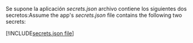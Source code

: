 <span data-ttu-id="04928-101">Se supone la aplicación *secrets.json* archivo contiene los siguientes dos secretos:</span><span class="sxs-lookup"><span data-stu-id="04928-101">Assume the app's *secrets.json* file contains the following two secrets:</span></span>

[!INCLUDE[secrets.json file](secrets-json-file.md)]
